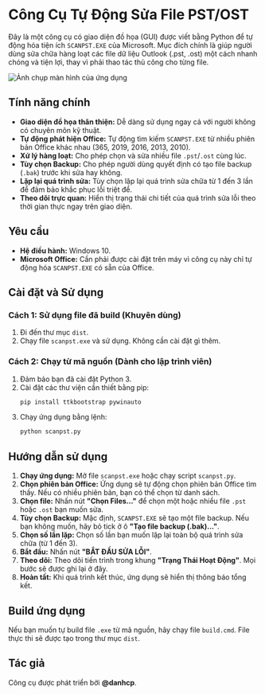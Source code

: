 # Công Cụ Tự Động Sửa File PST/OST

Đây là một công cụ có giao diện đồ họa (GUI) được viết bằng Python để tự động hóa tiện ích `SCANPST.EXE` của Microsoft. Mục đích chính là giúp người dùng sửa chữa hàng loạt các file dữ liệu Outlook (.pst, .ost) một cách nhanh chóng và tiện lợi, thay vì phải thao tác thủ công cho từng file.

![Ảnh chụp màn hình của ứng dụng](httpsd://raw.githubusercontent.com/danhcp/scanpst/main/screenshot.png)

## Tính năng chính

- **Giao diện đồ họa thân thiện:** Dễ dàng sử dụng ngay cả với người không có chuyên môn kỹ thuật.
- **Tự động phát hiện Office:** Tự động tìm kiếm `SCANPST.EXE` từ nhiều phiên bản Office khác nhau (365, 2019, 2016, 2013, 2010).
- **Xử lý hàng loạt:** Cho phép chọn và sửa nhiều file `.pst`/`.ost` cùng lúc.
- **Tùy chọn Backup:** Cho phép người dùng quyết định có tạo file backup (`.bak`) trước khi sửa hay không.
- **Lặp lại quá trình sửa:** Tùy chọn lặp lại quá trình sửa chữa từ 1 đến 3 lần để đảm bảo khắc phục lỗi triệt để.
- **Theo dõi trực quan:** Hiển thị trạng thái chi tiết của quá trình sửa lỗi theo thời gian thực ngay trên giao diện.

## Yêu cầu

- **Hệ điều hành:** Windows 10.
- **Microsoft Office:** Cần phải được cài đặt trên máy vì công cụ này chỉ tự động hóa `SCANPST.EXE` có sẵn của Office.

## Cài đặt và Sử dụng

### Cách 1: Sử dụng file đã build (Khuyên dùng)

1.  Đi đến thư mục `dist`.
2.  Chạy file `scanpst.exe` và sử dụng. Không cần cài đặt gì thêm.

### Cách 2: Chạy từ mã nguồn (Dành cho lập trình viên)

1.  Đảm bảo bạn đã cài đặt Python 3.
2.  Cài đặt các thư viện cần thiết bằng pip:
    ```sh
    pip install ttkbootstrap pywinauto
    ```
3.  Chạy ứng dụng bằng lệnh:
    ```sh
    python scanpst.py
    ```

## Hướng dẫn sử dụng

1.  **Chạy ứng dụng:** Mở file `scanpst.exe` hoặc chạy script `scanpst.py`.
2.  **Chọn phiên bản Office:** Ứng dụng sẽ tự động chọn phiên bản Office tìm thấy. Nếu có nhiều phiên bản, bạn có thể chọn từ danh sách.
3.  **Chọn file:** Nhấn nút **"Chọn Files..."** để chọn một hoặc nhiều file `.pst` hoặc `.ost` bạn muốn sửa.
4.  **Tùy chọn Backup:** Mặc định, `SCANPST.EXE` sẽ tạo một file backup. Nếu bạn không muốn, hãy bỏ tick ở ô **"Tạo file backup (.bak)..."**.
5.  **Chọn số lần lặp:** Chọn số lần bạn muốn lặp lại toàn bộ quá trình sửa chữa (từ 1 đến 3).
6.  **Bắt đầu:** Nhấn nút **"BẮT ĐẦU SỬA LỖI"**.
7.  **Theo dõi:** Theo dõi tiến trình trong khung **"Trạng Thái Hoạt Động"**. Mọi bước sẽ được ghi lại ở đây.
8.  **Hoàn tất:** Khi quá trình kết thúc, ứng dụng sẽ hiển thị thông báo tổng kết.

## Build ứng dụng

Nếu bạn muốn tự build file `.exe` từ mã nguồn, hãy chạy file `build.cmd`. File thực thi sẽ được tạo trong thư mục `dist`.

## Tác giả

Công cụ được phát triển bởi **@danhcp**.
